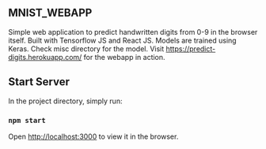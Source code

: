 ## MNIST_WEBAPP

Simple web application to predict handwritten digits from 0-9 in the browser itself. Built with Tensorflow JS and React JS. Models are trained using Keras. Check misc directory for the model. Visit https://predict-digits.herokuapp.com/ for the webapp in action.


## Start Server

In the project directory, simply run:

### `npm start`

Open [http://localhost:3000](http://localhost:3000) to view it in the browser.
